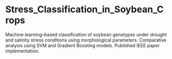 # Stress_Classification_in_Soybean_Crops
Machine learning–based classification of soybean genotypes under drought and salinity stress conditions using morphological parameters. Comparative analysis using SVM and Gradient Boosting models. Published IEEE paper implementation.
